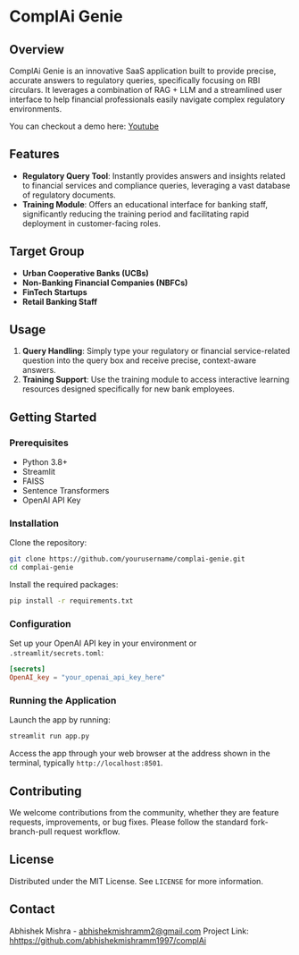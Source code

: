 
# ComplAi Genie

## Overview

ComplAi Genie is an innovative SaaS application built to provide precise, accurate answers to regulatory queries, specifically focusing on RBI circulars. It leverages a combination of RAG + LLM and a streamlined user interface to help financial professionals easily navigate complex regulatory environments.

You can checkout a demo here: [Youtube](https://www.youtube.com/watch?si=fOyKV5tJ8YO6Ss61&v=rEp0MwHCUN8&feature=youtu.be)

## Features

- **Regulatory Query Tool**: Instantly provides answers and insights related to financial services and compliance queries, leveraging a vast database of regulatory documents.
- **Training Module**: Offers an educational interface for banking staff, significantly reducing the training period and facilitating rapid deployment in customer-facing roles.

## Target Group

- **Urban Cooperative Banks (UCBs)**
- **Non-Banking Financial Companies (NBFCs)**
- **FinTech Startups**
- **Retail Banking Staff**

## Usage

1. **Query Handling**: Simply type your regulatory or financial service-related question into the query box and receive precise, context-aware answers.
2. **Training Support**: Use the training module to access interactive learning resources designed specifically for new bank employees.

## Getting Started

### Prerequisites

- Python 3.8+
- Streamlit
- FAISS
- Sentence Transformers
- OpenAI API Key

### Installation

Clone the repository:
```bash
git clone https://github.com/yourusername/complai-genie.git
cd complai-genie
```

Install the required packages:
```bash
pip install -r requirements.txt
```

### Configuration

Set up your OpenAI API key in your environment or `.streamlit/secrets.toml`:
```toml
[secrets]
OpenAI_key = "your_openai_api_key_here"
```

### Running the Application

Launch the app by running:
```bash
streamlit run app.py
```

Access the app through your web browser at the address shown in the terminal, typically `http://localhost:8501`.

## Contributing

We welcome contributions from the community, whether they are feature requests, improvements, or bug fixes. Please follow the standard fork-branch-pull request workflow.

## License

Distributed under the MIT License. See `LICENSE` for more information.

## Contact

Abhishek Mishra - [abhishekmishramm2@gmail.com](mailto:abhishekmishramm2@gmail.com)
Project Link: [hhttps://github.com/abhishekmishramm1997/complAi](https://github.com/abhishekmishramm1997/complAi)

